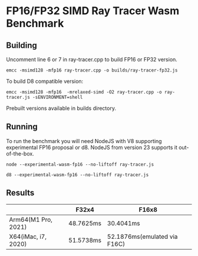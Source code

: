 # FP16/FP32 SIMD Ray Tracer Wasm Benchmark

## Building
Uncomment line 6 or 7 in ray-tracer.cpp to build FP16 or FP32 version.
```
emcc -msimd128 -mfp16 ray-tracer.cpp -o builds/ray-tracer-fp32.js
```
To build D8 compatible version:
```
emcc -msimd128 -mfp16  -mrelaxed-simd -O2 ray-tracer.cpp -o ray-tracer.js -sENVIRONMENT=shell
```
Prebuilt versions available in builds directory.

## Running
To run the benchmark you will need NodeJS with V8 supporting experimental FP16 proposal or d8. NodeJS from version 23 supports it out-of-the-box.

```
node --experimental-wasm-fp16 --no-liftoff ray-tracer.js
```

```
d8 --experimental-wasm-fp16 --no-liftoff ray-tracer.js
```

## Results

|                     | F32x4     | F16x8     |
| ------------------- | --------- | --------- |
| Arm64(M1 Pro, 2021) | 48.7625ms | 30.4041ms |
| X64(iMac, i7, 2020) | 51.5738ms | 52.1876ms(emulated via F16C) |